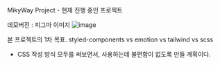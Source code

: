 MikyWay Project - 현재 진행 중인 프로젝트

데모버전 : 피그마 이미지
![image](https://github.com/user-attachments/assets/3a21da4c-84a4-4b54-ae38-337c117327f0)

본 프로젝트의 1차 목표.
styled-components vs emotion vs tailwind vs scss
-  CSS 작성 방식 모두를 써보면서, 사용하는데 불편함이 없도록 만들 계획이다.
